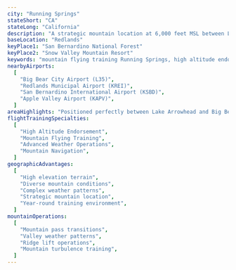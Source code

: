 ```yaml
---
city: "Running Springs"
stateShort: "CA"
stateLong: "California"
description: "A strategic mountain location at 6,000 feet MSL between Lake Arrowhead and Big Bear, offering ideal conditions for high altitude training and mountain flying operations."
baseLocation: "Redlands"
keyPlace1: "San Bernardino National Forest"
keyPlace2: "Snow Valley Mountain Resort"
keywords: "mountain flying training Running Springs, high altitude endorsement San Bernardino Mountains, pilot training mountains California, learn mountain flying, mountain weather training, NextGen Flight Academy mountain operations, high altitude flight training Running Springs, density altitude operations California, advanced mountain pilot training"
nearbyAirports:
  [
    "Big Bear City Airport (L35)",
    "Redlands Municipal Airport (KREI)",
    "San Bernardino International Airport (KSBD)",
    "Apple Valley Airport (KAPV)",
  ]
areaHighlights: "Positioned perfectly between Lake Arrowhead and Big Bear at 6,000 feet MSL, Running Springs offers unique training opportunities for high altitude operations and mountain flying techniques. The location provides excellent exposure to mountain weather patterns, ridge crossing procedures, and density altitude considerations."
flightTrainingSpecialties:
  [
    "High Altitude Endorsement",
    "Mountain Flying Training",
    "Advanced Weather Operations",
    "Mountain Navigation",
  ]
geographicAdvantages:
  [
    "High elevation terrain",
    "Diverse mountain conditions",
    "Complex weather patterns",
    "Strategic mountain location",
    "Year-round training environment",
  ]
mountainOperations:
  [
    "Mountain pass transitions",
    "Valley weather patterns",
    "Ridge lift operations",
    "Mountain turbulence training",
  ]
---
```

